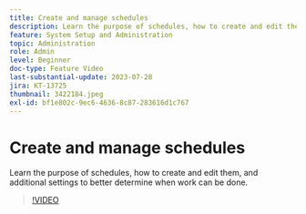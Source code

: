 ```yaml
---
title: Create and manage schedules
description: Learn the purpose of schedules, how to create and edit them, and additional settings to better determine when work can be done.
feature: System Setup and Administration
topic: Administration
role: Admin
level: Beginner
doc-type: Feature Video
last-substantial-update: 2023-07-28
jira: KT-13725
thumbnail: 3422184.jpeg
exl-id: bf1e802c-9ec6-4636-8c87-283616d1c767
---
```

# Create and manage schedules

Learn the purpose of schedules, how to create and edit them, and additional settings to better determine when work can be done.

>[!VIDEO](https://video.tv.adobe.com/v/3422184/?quality=12&learn=on&enablevpops)

